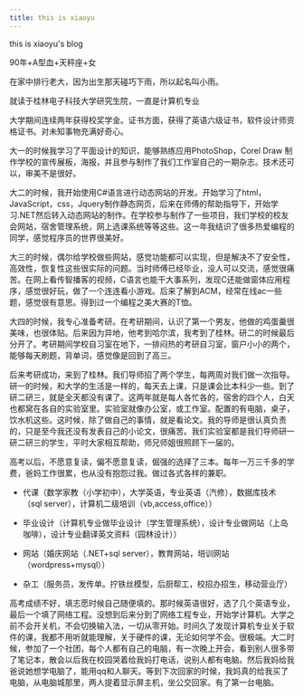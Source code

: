 ```yaml
---
title: this is xiaoyu
---
```


this is xiaoyu's blog

90年+A型血+天秤座+女 

在家中排行老大，因为出生那天碰巧下雨，所以起名叫小雨。

就读于桂林电子科技大学研究生院，一直是计算机专业

大学期间连续两年获得校奖学金。证书方面，获得了英语六级证书，软件设计师资格证书。对未知事物充满好奇心。

大一的时候我学习了平面设计的知识，能够熟练应用PhotoShop，Corel Draw 制作学校的宣传展板，海报，并且参与制作了我们工作室自己的一期杂志。技术还可以，审美不是很好。

大二的时候，我开始使用C#语言进行动态网站的开发。开始学习了html，JavaScript，css，Jquery制作静态网页，后来在师傅的帮助指导下，开始学习.NET然后转入动态网站的制作。在学校参与制作了一些项目，我们学校的校友会网站，宿舍管理系统，网上选课系统等等这些。这一年我结识了很多热爱编程的同学，感觉程序员的世界很美好。

大三的时候，偶尔给学校做些网站，感觉功能都可以实现，但是解决不了安全性，高效性，恢复性这些很实际的问题。当时师傅已经毕业，没人可以交流，感觉很痛苦。在网上看传智播客的视频，C语言也能干大事系列，发现C还能做窗体应用程序，感觉很好玩，做了一个连连看小游戏。后来了解到ACM，经常在线ac一些题，感觉很有意思。得到过一个编程之美大赛的T恤。

大四的时候，我专心准备考研。在考研期间，认识了第一个男友，他做的鸡蛋羹很美味，也很体贴。后来因为异地，他考到哈尔滨，我考到了桂林。研二的时候最后分开了。考研期间学校自习室在地下，一排闷热的考研自习室，窗户小小的两个，能够每天刷题，背单词，感觉像是回到了高三。

后来考研成功，来到了桂林。我们导师招了两个学生，每两周对我们做一次指导。研一的时候，和大学的生活是一样的，每天去上课，只是课会比本科少一些。到了研二研三，就是全天都没有课了。这两年就是每人各忙各的，宿舍的四个人，白天也都窝在各自的实验室里。实验室就像办公室，或工作室。配置的有电脑，桌子，饮水机这些。这时候，除了做自己的事情，就是看论文。我的导师是很认真负责的，只是至今我还没有发表自己的小论文，很痛苦。我们实验室都是我们导师研一研二研三的学生，平时大家相互帮助，师兄师姐很照顾下一届的。

高考以后，不愿意复读，偏不愿意复读，倔强的选择了三本。每年一万三千多的学费，爸妈工作很累，也从没有抱怨过我。做过各式各样的兼职。

* 代课（数学家教（小学初中），大学英语，专业英语（汽修），数据库技术（sql server），计算机二级培训（vb,access,office））

* 毕业设计（计算机专业做毕业设计（学生管理系统），设计专业做网站（上岛咖啡），设计专业翻译英文资料（园林设计））

* 网站（婚庆网站（.NET+sql server），教育网站，培训网站（wordpress+mysql））

* 杂工（服务员，发传单。拧铁丝模型，后厨帮工，校招办招生，移动营业厅）

高考成绩不好，填志愿时候自己随便填的。那时候英语很好，选了几个英语专业，最后一个填了网络工程。没想到后来分到了网络工程专业，开始学计算机。大学之前不会开关机，不会切换输入法，一切从零开始。时间久了发现计算机专业关于软件的课，我都不用听就能理解，关于硬件的课，无论如何学不会。很极端。大二时候，参加了一个社团，每个人都有自己的电脑，有一次晚上开会，看到别人很多带了笔记本，散会以后我在校园哭着给我妈打电话，说别人都有电脑。然后我妈给我爸说她想学电脑了，能用qq和人聊天。等到下次回家的时候，我妈真的给我买了电脑，从电脑城那里，两人提着显示屏主机，坐公交回家。有了第一台电脑。











